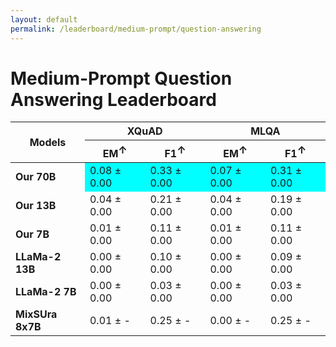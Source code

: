 ```yaml
---
layout: default
permalink: /leaderboard/medium-prompt/question-answering
---
```

# Medium-Prompt Question Answering Leaderboard

<table class="table table-bordered table-sm w-100 dtHorizontalTable" cellspacing="0">
  <thead>
    <tr>
      <th rowspan="2" class="text-center align-middle"><b>Models</b></th>
      <th colspan="2" class="text-center"><b>XQuAD</b></th>
      <th colspan="2" class="text-center"><b>MLQA</b></th>
    </tr>
    <tr>
      <th class="text-center"><b>EM<span style="vertical-align: super;">↑</span></b></th>
      <th class="text-center"><b>F1<span style="vertical-align: super;">↑</span></b></th>
      <th class="text-center"><b>EM<span style="vertical-align: super;">↑</span></b></th>
      <th class="text-center"><b>F1<span style="vertical-align: super;">↑</span></b></th>
    </tr>
  </thead>
  <tbody>
    <tr>
      <td class="text-center"><b>Our 70B</b></td>
      <td class="text-center" style="background-color: cyan;">0.08 ± 0.00</td>
      <td class="text-center" style="background-color: cyan;">0.33 ± 0.00</td>
      <td class="text-center" style="background-color: cyan;">0.07 ± 0.00</td>
      <td class="text-center" style="background-color: cyan;">0.31 ± 0.00</td>
    </tr>
    <tr>
      <td class="text-center"><b>Our 13B</b></td>
      <td class="text-center">0.04 ± 0.00</td>
      <td class="text-center">0.21 ± 0.00</td>
      <td class="text-center">0.04 ± 0.00</td>
      <td class="text-center">0.19 ± 0.00</td>
    </tr>
    <tr>
      <td class="text-center"><b>Our 7B</b></td>
      <td class="text-center">0.01 ± 0.00</td>
      <td class="text-center">0.11 ± 0.00</td>
      <td class="text-center">0.01 ± 0.00</td>
      <td class="text-center">0.11 ± 0.00</td>
    </tr>
    <tr>
      <td class="text-center"><b>LLaMa-2 13B</b></td>
      <td class="text-center">0.00 ± 0.00</td>
      <td class="text-center">0.10 ± 0.00</td>
      <td class="text-center">0.00 ± 0.00</td>
      <td class="text-center">0.09 ± 0.00</td>
    </tr>
    <tr>
      <td class="text-center"><b>LLaMa-2 7B</b></td>
      <td class="text-center">0.00 ± 0.00</td>
      <td class="text-center">0.03 ± 0.00</td>
      <td class="text-center">0.00 ± 0.00</td>
      <td class="text-center">0.03 ± 0.00</td>
    </tr>
    <tr>
      <td class="text-center"><b>MixSUra 8x7B</b></td>
      <td class="text-center">0.01 ± -</td>
      <td class="text-center">0.25 ± -</td>
      <td class="text-center">0.00 ± -</td>
      <td class="text-center">0.25 ± -</td>
    </tr>
  </tbody>
</table>
